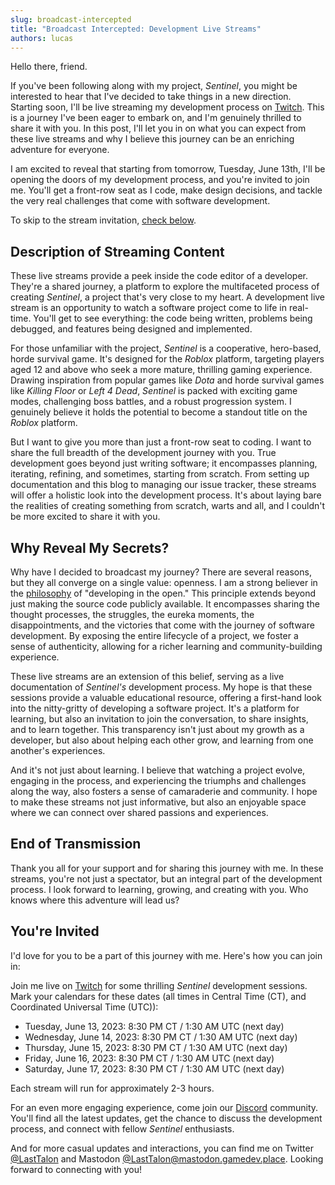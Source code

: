 ```yaml
---
slug: broadcast-intercepted
title: "Broadcast Intercepted: Development Live Streams"
authors: lucas
---
```


Hello there, friend.

If you've been following along with my project, _Sentinel_, you might be
interested to hear that I've decided to take things in a new direction. Starting
soon, I'll be live streaming my development process on [Twitch]. This is a
journey I've been eager to embark on, and I'm genuinely thrilled to share it
with you. In this post, I'll let you in on what you can expect from these live
streams and why I believe this journey can be an enriching adventure for
everyone.

I am excited to reveal that starting from tomorrow, Tuesday, June 13th, I'll be
opening the doors of my development process, and you're invited to join me.
You'll get a front-row seat as I code, make design decisions, and tackle the
very real challenges that come with software development.

To skip to the stream invitation, [check below](#youre-invited).

## Description of Streaming Content

These live streams provide a peek inside the code editor of a developer. They're
a shared journey, a platform to explore the multifaceted process of creating
_Sentinel_, a project that's very close to my heart. A development live stream
is an opportunity to watch a software project come to life in real-time. You'll
get to see everything: the code being written, problems being debugged, and
features being designed and implemented.

For those unfamiliar with the project, _Sentinel_ is a cooperative, hero-based,
horde survival game. It's designed for the _Roblox_ platform, targeting players
aged 12 and above who seek a more mature, thrilling gaming experience. Drawing
inspiration from popular games like _Dota_ and horde survival games like
_Killing Floor_ or _Left 4 Dead_, _Sentinel_ is packed with exciting game modes,
challenging boss battles, and a robust progression system. I genuinely believe
it holds the potential to become a standout title on the _Roblox_ platform.

But I want to give you more than just a front-row seat to coding. I want to
share the full breadth of the development journey with you. True development
goes beyond just writing software; it encompasses planning, iterating, refining,
and sometimes, starting from scratch. From setting up documentation and this
blog to managing our issue tracker, these streams will offer a holistic look
into the development process. It's about laying bare the realities of creating
something from scratch, warts and all, and I couldn't be more excited to share
it with you.

## Why Reveal My Secrets?

Why have I decided to broadcast my journey? There are several reasons, but they
all converge on a single value: openness. I am a strong believer in the
[philosophy](http://www.catb.org/~esr/writings/cathedral-bazaar/) of "developing
in the open." This principle extends beyond just making the source code publicly
available. It encompasses sharing the thought processes, the struggles, the
eureka moments, the disappointments, and the victories that come with the
journey of software development. By exposing the entire lifecycle of a project,
we foster a sense of authenticity, allowing for a richer learning and
community-building experience.

These live streams are an extension of this belief, serving as a live
documentation of _Sentinel's_ development process. My hope is that these
sessions provide a valuable educational resource, offering a first-hand look
into the nitty-gritty of developing a software project. It's a platform for
learning, but also an invitation to join the conversation, to share insights,
and to learn together. This transparency isn't just about my growth as a
developer, but also about helping each other grow, and learning from one
another's experiences.

And it's not just about learning. I believe that watching a project evolve,
engaging in the process, and experiencing the triumphs and challenges along the
way, also fosters a sense of camaraderie and community. I hope to make these
streams not just informative, but also an enjoyable space where we can connect
over shared passions and experiences.

## End of Transmission

Thank you all for your support and for sharing this journey with me. In these
streams, you're not just a spectator, but an integral part of the development
process. I look forward to learning, growing, and creating with you. Who knows
where this adventure will lead us?

## You're Invited

I'd love for you to be a part of this journey with me. Here's how you can join
in:

Join me live on [Twitch] for some thrilling _Sentinel_ development sessions.
Mark your calendars for these dates (all times in Central Time (CT), and
Coordinated Universal Time (UTC)):

- Tuesday, June 13, 2023: 8:30 PM CT / 1:30 AM UTC (next day)
- Wednesday, June 14, 2023: 8:30 PM CT / 1:30 AM UTC (next day)
- Thursday, June 15, 2023: 8:30 PM CT / 1:30 AM UTC (next day)
- Friday, June 16, 2023: 8:30 PM CT / 1:30 AM UTC (next day)
- Saturday, June 17, 2023: 8:30 PM CT / 1:30 AM UTC (next day)

Each stream will run for approximately 2-3 hours.

For an even more engaging experience, come join our [Discord] community. You'll
find all the latest updates, get the chance to discuss the development process,
and connect with fellow _Sentinel_ enthusiasts.

And for more casual updates and interactions, you can find me on Twitter
[@LastTalon](https://twitter.com/LastTalon) and Mastodon
[@LastTalon@mastodon.gamedev.place](https://mastodon.gamedev.place/@LastTalon).
Looking forward to connecting with you!

[discord]: https://discord.gg/aq2UkZUWsj
[twitch]: https://www.twitch.tv/lasttalon
